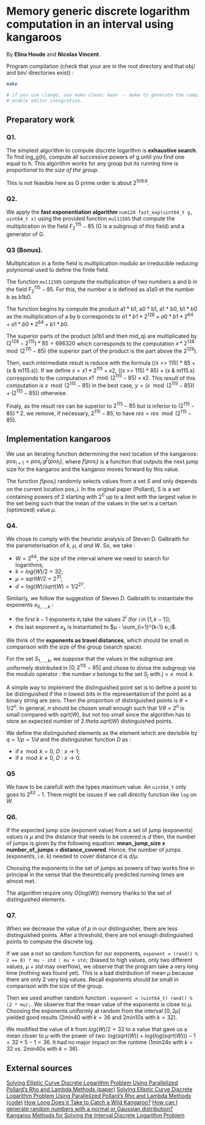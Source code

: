 # Memory generic discrete logarithm computation in an interval using kangaroos

By **Elina Houde** and **Nicolas Vincent**.

Program compilation (check that your are in the root directory and that obj/ and bin/ directories exist) :
```bash
make

# if you use clangd, use make clean; bear -- make to generate the compile_commands.json file and
# enable editor integration.
```

## Preparatory work

### Q1.
The simplest algorithm to compute discrete logarithm is **exhaustive search**. To find log_g(h), compute all successive powers of g until you find one equal to h. This algorithm works for any group but its running time is *proportional to the size of the group*.

This is not feasible here as G prime order is about $2^{109.6}$.

### Q2.
We apply the **fast exponentiation algorithm** `num128 fast_exp(uint64_t g, uint64_t x)` using the provided function `mul11585` that compute the multiplication in the field $F_2^{115}-85$ (G is a subgroup of this field) and a generator of G.


### Q3 (Bonus).

Multiplication in a finite field is multiplication modulo an irreducible reducing polynomial used to define the finite field.

The function `mul11585` compute the multiplication of two numbers a and b in the field $F_2^{115}-85$. For this, the number a is defined as a1a0 et the number b as b1b0.

The function begins by compute the product a1 * b1, a0 * b1, a1 * b0, b1 * b0 as the multiplication of a by b corresponds to $a1 * b1 * 2^{128} + a0 * b1 * 2^{64} + a1 * b0 * 2^{64} + b1 * b0$.

The superior parts of the product (a1b1 and then mid_q) are multiplicated by $(2^{128}-2^{115})*85 = 696320$ which corresponds to the computation $x * 2^{128} \mod (2^{115}-85)$ (the superior part of the product is the part above the $2^{128}$).

Then, each intermediate result is reduce with the formula ((x >> 115) * 85 + (x & m115.s)). If we define $x = x1 * 2^{115} + x2$,
((x >> 115) * 85) + (x & m115.s) corresponds to the computation $x1 \mod (2^{115}-85) + x2$. This result of this computation is $x \mod (2^{115}-85)$ in the best case, $y = (x \mod (2^{115}-85)) + (2^{115}-85))$ otherwise. 


Finaly, as the result $res$ can be superior to $2^{115}-85$ but is inferior to $(2^{115}-85) * 2$, we remove, if necessary, $2^{115}-85$, to have $res = res \mod (2^{115}-85)$.



## Implementation kangaroos

We use an iterating function determining the next location of the kangaroos: $pos_{i+1} = pos_i.g^f(pos_i)$, where $f(pos_i)$ is a function that outputs the next jump size for the kangaroo and the kangaroo moves forward by this value.

The function $f(pos_i)$ randomly selects values from a set $S$ and only depends on the current location pos_i. In the original paper (Pollard), S is a set containing powers of $2$ starting with $2^0$ up to a limit with the largest value in the set being such that the mean of the values in the set is a certain (optimized) value $µ$.

### Q4.
We chose to comply with the heuristic analysis of Steven D. Galbraith for the parameterisation of *k, µ, d and W*.
So, we take :
- $W = 2^{64}$, the size of the interval where we need to search for logarithms;
- $k = log(W)/2 = 32$;
- $µ = sqrt{W}/2 = 2^{31}$;
- $d = log(W)/sqrt(W) = 1/2^{27}$.

Similarly, we follow the suggestion of Steven D. Galbraith to instantiate the exponents $e_{0,...,k}$ :
- the first $k-1$ exponents $e_i$ take the values $2^{i}$ (for $i$ in $[1, k-1]$);
- the last exponent $e_{k}$ is instantiated to $µ - \sum_{i=1}^{k-1} e_i$.

We think of the **exponents as travel distances**, which should be small in comparison with the size of the group (search space).

For the set $S_{1,...,k}$, we suppose that the values in the subgroup are uniformely distributed in $[0, 2^{115}-85]$ and chose to divise the subgroup via the modulo operator : the number $x$ belongs to the set $S_j$ with $j = x \mod k$.

A simple way to implement the distinguished point set is to define a point to be distinguished if the $n$ lowest bits in the representation of the point as a binary string are zero. Then the proportion of distinguished points is $\theta = 1/2^n$. 
In general, $n$ should be chosen small enough such that $1/\theta = 2^n$ is small compared with $sqrt(W)$, but not too small since the algorithm has to store an expected number of $2.theta.sqrt(W)$ distinguished points.

We define the distinguished elements as the element which are devisible by $q = 1/p = 1/d$ and the distinguisher function $D$ as : 
- if $x \mod k = 0$, $D$ : $x \rightarrow 1$;
- if $x \mod k \neq 0$, $D$ : $x \rightarrow 0$.

### Q5

We have to be carefull with the types maximum value. An `uint64_t` only goes to $2^{63} - 1$. There might be issues if we call directly function like `log` on $W$.

### Q6.
If the expected jump size (exponent value) from a set of jump (exponents) values is $µ$ and the distance that needs to be covered is $d$ then, the number of jumps is given by the following equation: **mean_jump_size x number_of_jumps = distance_covered**.
Hence, the number of jumps (exponents, i.e. $k$) needed to cover distance $d$ is $d / µ$.

Choosing the exponents in the set of jumps as powers of two works fine in principal in the sense that the theoretically predicted running times are almost met.

The algorithm require only $O(log(W))$ memory thanks to the set of distinguished elements.

### Q7.
When we decrease the value of $p$ in our distinguisher, there are less distinguished points. After a threshold, there are not enough distinguished points to compute the discrete log.

If we use a not so random function for our exponents, `exponent = (rand() % 2 == 0) ? mu - std : mu + std;` (biased to high values, only two different values, $µ + std$ may overflow), we observe that the program take a very long time (nothing was found yet). This is a bad distribution of mean $µ$ because there are only 2 very big values. Recall exponents should be small in comparison with the size of the group.

Then we used another random function : `exponent = (uint64_t) rand() % (2 * mu);`. We observe that the mean value of the exponents is close to $µ$. Choosing the exponents uniformly at random from the interval $[0, 2µ]$ yielded good results (2min40 with $k = 36$ and 2min10s with $k = 32$).


We modified the value of $k$ from $log(W) / 2 = 32$ to a value that gave us a mean closer to $µ$ with the power of two: $log(sqrt(W)) + log(log(sqrt(W))) - 1 = 32 + 5 - 1 = 36$. It had no major impact on the runtime (1min24s with $k = 32$ vs. 2min40s with $k = 36$).

## External sources

[Solving Elliptic Curve Discrete Logarithm Problem Using Parallelized Pollard’s Rho and Lambda Methods (paper)](https://ece.uwaterloo.ca/~p24gill/Projects/Cryptography/Pollard's_Rho_and_Lambda/Project.pdf)
[Solving Elliptic Curve Discrete Logarithm Problem Using Parallelized Pollard’s Rho and Lambda Methods (code)](https://ece.uwaterloo.ca/~p24gill/Projects/Cryptography/Pollard's_Rho_and_Lambda/Pollard's_Lambda_Method.html)
[How Long Does it Take to Catch a Wild Kangaroo?](https://arxiv.org/pdf/0812.0789.pdf)
[How can I generate random numbers with a normal or Gaussian distribution?](http://c-faq.com/lib/gaussian.html)
[Kangaroo Methods for Solving the Interval Discrete Logarithm Problem](https://arxiv.org/pdf/1501.07019.pdf)